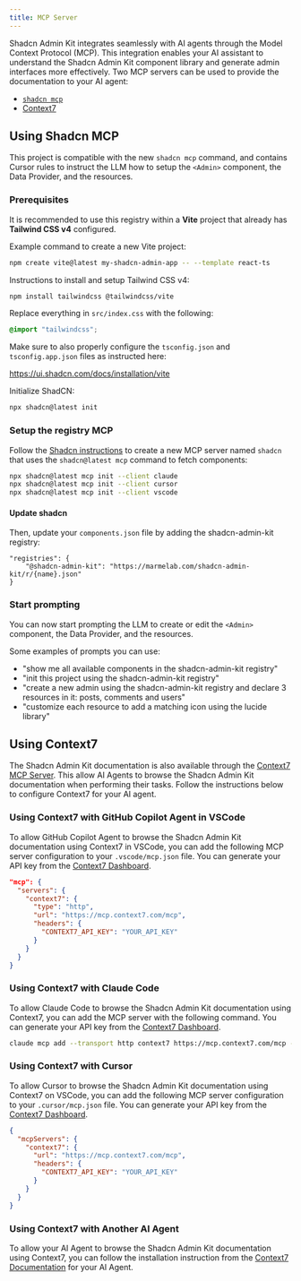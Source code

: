 ```yaml
---
title: MCP Server
---
```


Shadcn Admin Kit integrates seamlessly with AI agents through the Model Context Protocol (MCP). This integration enables your AI assistant to understand the Shadcn Admin Kit component library and generate admin interfaces more effectively. Two MCP servers can be used to provide the documentation to your AI agent:

- [`shadcn mcp`](#using-shadcn-mcp)
- [Context7](#using-context7)

## Using Shadcn MCP

This project is compatible with the new `shadcn mcp` command, and contains Cursor rules to instruct the LLM how to setup the `<Admin>` component, the Data Provider, and the resources.

### Prerequisites

It is recommended to use this registry within a **Vite** project that already has **Tailwind CSS v4** configured.

Example command to create a new Vite project:

```bash
npm create vite@latest my-shadcn-admin-app -- --template react-ts
```

Instructions to install and setup Tailwind CSS v4:

```bash
npm install tailwindcss @tailwindcss/vite
```

Replace everything in `src/index.css` with the following:

```css
@import "tailwindcss";
```

Make sure to also properly configure the `tsconfig.json` and `tsconfig.app.json` files as instructed here:

<https://ui.shadcn.com/docs/installation/vite>

Initialize ShadCN:

```sh
npx shadcn@latest init
```

### Setup the registry MCP

Follow the [Shadcn instructions](https://ui.shadcn.com/docs/mcp#quick-start) to create a new MCP server named `shadcn` that uses the `shadcn@latest mcp` command to fetch components:

```sh
npx shadcn@latest mcp init --client claude
npx shadcn@latest mcp init --client cursor
npx shadcn@latest mcp init --client vscode
```

#### Update shadcn

Then, update your `components.json` file by adding the shadcn-admin-kit registry:

```
"registries": {
    "@shadcn-admin-kit": "https://marmelab.com/shadcn-admin-kit/r/{name}.json"
}
```

### Start prompting

You can now start prompting the LLM to create or edit the `<Admin>` component, the Data Provider, and the resources.

Some examples of prompts you can use:

- "show me all available components in the shadcn-admin-kit registry"
- "init this project using the shadcn-admin-kit registry"
- "create a new admin using the shadcn-admin-kit registry and declare 3 resources in it: posts, comments and users"
- "customize each resource to add a matching icon using the lucide library"

## Using Context7

The Shadcn Admin Kit documentation is also available through the [Context7 MCP Server](https://context7.com/marmelab/shadcn-admin-kit). This allow AI Agents to browse the Shadcn Admin Kit documentation when performing their tasks. Follow the instructions below to configure Context7 for your AI agent.

### Using Context7 with GitHub Copilot Agent in VSCode

To allow GitHub Copilot Agent to browse the Shadcn Admin Kit documentation using Context7 in VSCode, you can add the following MCP server configuration to your `.vscode/mcp.json` file. You can generate your API key from the [Context7 Dashboard](https://context7.com/dashboard).

```json
"mcp": {
  "servers": {
    "context7": {
      "type": "http",
      "url": "https://mcp.context7.com/mcp",
      "headers": {
        "CONTEXT7_API_KEY": "YOUR_API_KEY"
      }
    }
  }
}
```

### Using Context7 with Claude Code

To allow Claude Code to browse the Shadcn Admin Kit documentation using Context7, you can add the MCP server with the following command. You can generate your API key from the [Context7 Dashboard](https://context7.com/dashboard).

```sh
claude mcp add --transport http context7 https://mcp.context7.com/mcp --header "CONTEXT7_API_KEY: YOUR_API_KEY"
```

### Using Context7 with Cursor

To allow Cursor to browse the Shadcn Admin Kit documentation using Context7 on VSCode, you can add the following MCP server configuration to your `.cursor/mcp.json` file. You can generate your API key from the [Context7 Dashboard](https://context7.com/dashboard).

```json
{
  "mcpServers": {
    "context7": {
      "url": "https://mcp.context7.com/mcp",
      "headers": {
        "CONTEXT7_API_KEY": "YOUR_API_KEY"
      }
    }
  }
}
```

### Using Context7 with Another AI Agent

To allow your AI Agent to browse the Shadcn Admin Kit documentation using Context7, you can follow the installation instruction from the [Context7 Documentation](https://github.com/upstash/context7?tab=readme-ov-file#%EF%B8%8F-installation) for your AI Agent.
